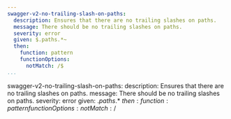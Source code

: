 ```yaml
---
swagger-v2-no-trailing-slash-on-paths:
  description: Ensures that there are no trailing slashes on paths.
  message: There should be no trailing slashes on paths.
  severity: error
  given: $.paths.*~
  then:
    function: pattern
    functionOptions:
      notMatch: /$
...
```

swagger-v2-no-trailing-slash-on-paths:
  description: Ensures that there are no trailing slashes on paths.
  message: There should be no trailing slashes on paths.
  severity: error
  given: $.paths.*~
  then:
    function: pattern
    functionOptions:
      notMatch: /$
